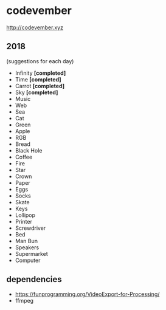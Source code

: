 # codevember
http://codevember.xyz
## 2018

(suggestions for each day)
* Infinity **[completed]**
* Time **[completed]**
* Carrot **[completed]**
* Sky **[completed]**
* Music
* Web
* Sea
* Cat
* Green
* Apple
* RGB
* Bread
* Black Hole
* Coffee
* Fire
* Star
* Crown
* Paper
* Eggs
* Socks
* Skate
* Keys
* Lollipop
* Printer
* Screwdriver
* Bed
* Man Bun
* Speakers
* Supermarket
* Computer

## dependencies
* https://funprogramming.org/VideoExport-for-Processing/
* ffmpeg
